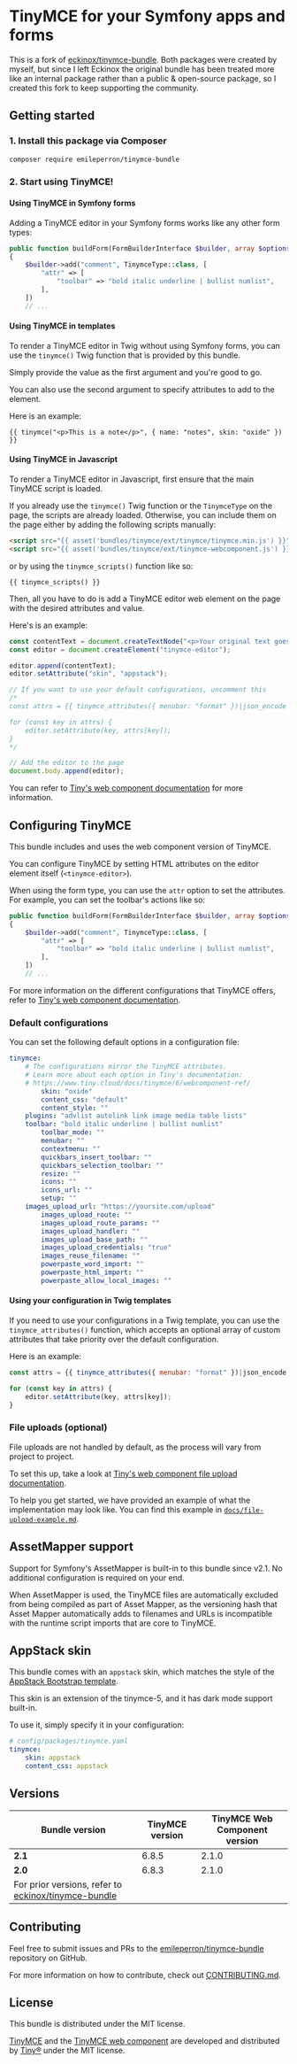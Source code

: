# TinyMCE for your Symfony apps and forms

This is a fork of [eckinox/tinymce-bundle](https://github.com/eckinox/tinymce-bundle).
Both packages were created by myself, but since I left Eckinox the original 
bundle has been treated more like an internal package rather than a public &
open-source package, so I created this fork to keep supporting the community.

## Getting started

### 1. Install this package via Composer

```bash
composer require emileperron/tinymce-bundle
```

### 2. Start using TinyMCE!

#### Using TinyMCE in Symfony forms

Adding a TinyMCE editor in your Symfony forms works like any other form types:


```php
public function buildForm(FormBuilderInterface $builder, array $options): void
{
    $builder->add("comment", TinymceType::class, [
        "attr" => [
            "toolbar" => "bold italic underline | bullist numlist",
        ],
    ])
    // ...
```

#### Using TinyMCE in templates

To render a TinyMCE editor in Twig without using Symfony forms, you can use the 
`tinymce()` Twig function that is provided by this bundle.

Simply provide the value as the first argument and you're good to go.

You can also use the second argument to specify attributes to add to the element.

Here is an example:

```twig
{{ tinymce("<p>This is a note</p>", { name: "notes", skin: "oxide" }) }}
```

#### Using TinyMCE in Javascript

To render a TinyMCE editor in Javascript, first ensure that the main TinyMCE script
is loaded. 

If you already use the `tinymce()` Twig function or the `TinymceType` on the page,
the scripts are already loaded. Otherwise, you can include them on the page either
by adding the following scripts manually:

```html
<script src="{{ asset('bundles/tinymce/ext/tinymce/tinymce.min.js') }}"></script>
<script src="{{ asset('bundles/tinymce/ext/tinymce-webcomponent.js') }}" type="module"></script>
```

or by using the `tinymce_scripts()` function like so:
```twig
{{ tinymce_scripts() }}
```

Then, all you have to do is add a TinyMCE editor web element on the page with the
desired attributes and value.

Here's is an example:

```js
const contentText = document.createTextNode("<p>Your original text goes here</p>");
const editor = document.createElement("tinymce-editor");

editor.append(contentText);
editor.setAttribute("skin", "appstack");

// If you want to use your default configurations, uncomment this
/*
const attrs = {{ tinymce_attributes({ menubar: "format" })|json_encode|raw }};

for (const key in attrs) {
	editor.setAttribute(key, attrs[key]);
}
*/

// Add the editor to the page
document.body.append(editor);
```

You can refer to [Tiny's web component documentation](https://www.tiny.cloud/docs/tinymce/6/webcomponent-ref) 
for more information.


## Configuring TinyMCE

This bundle includes and uses the web component version of TinyMCE. 

You can configure TinyMCE by setting HTML attributes on the editor element itself (`<tinymce-editor>`).

When using the form type, you can use the `attr` option to set the attributes.  
For example, you can set the toolbar's actions like so:

```php
public function buildForm(FormBuilderInterface $builder, array $options): void
{
    $builder->add("comment", TinymceType::class, [
        "attr" => [
            "toolbar" => "bold italic underline | bullist numlist",
        ],
    ])
    // ...
```

For more information on the different configurations that TinyMCE offers, refer 
to [Tiny's web component documentation](https://www.tiny.cloud/docs/tinymce/6/webcomponent-ref/).

### Default configurations

You can set the following default options in a configuration file:

```yaml
tinymce:
    # The configurations mirror the TinyMCE attributes.
    # Learn more about each option in Tiny's documentation: 
    # https://www.tiny.cloud/docs/tinymce/6/webcomponent-ref/
		skin: "oxide"
		content_css: "default"
		content_style: ""
    plugins: "advlist autolink link image media table lists"
    toolbar: "bold italic underline | bullist numlist"
		toolbar_mode: ""
		menubar: ""
		contextmenu: ""
		quickbars_insert_toolbar: ""
		quickbars_selection_toolbar: ""
		resize: ""
		icons: ""
		icons_url: ""
		setup: ""
    images_upload_url: "https://yoursite.com/upload"
		images_upload_route: ""
		images_upload_route_params: ""
		images_upload_handler: ""
		images_upload_base_path: ""
		images_upload_credentials: "true"
		images_reuse_filename: ""
		powerpaste_word_import: ""
		powerpaste_html_import: ""
		powerpaste_allow_local_images: ""
```

#### Using your configuration in Twig templates

If you need to use your configurations in a Twig template, you can use the 
`tinymce_attributes()` function, which accepts an optional array of custom 
attributes that take priority over the default configuration.

Here is an example:

```js
const attrs = {{ tinymce_attributes({ menubar: "format" })|json_encode|raw }};

for (const key in attrs) {
	editor.setAttribute(key, attrs[key]);
}
```

### File uploads (optional)

File uploads are not handled by default, as the process will vary from project to project.

To set this up, take a look at [Tiny's web component file upload documentation](https://www.tiny.cloud/docs/tinymce/6/webcomponent-ref/#setting-the-images-upload-url).

To help you get started, we have provided an example of what the implementation may look like. 
You can find this example in [`docs/file-upload-example.md`](./docs/file-upload-example.md).


## AssetMapper support

Support for Symfony's AssetMapper is built-in to this bundle since v2.1. No 
additional configuration is required on your end.

When AssetMapper is used, the TinyMCE files are automatically excluded from
being compiled as part of Asset Mapper, as the versioning hash that Asset 
Mapper automatically adds to filenames and URLs is incompatible with the
runtime script imports that are core to TinyMCE.


## AppStack skin

This bundle comes with an `appstack` skin, which matches the style of the 
[AppStack Bootstrap template](https://appstack-bs5.bootlab.io/index.html). 

This skin is an extension of the tinymce-5, and it has dark mode support built-in.

To use it, simply specify it in your configuration:
```yaml
# config/packages/tinymce.yaml
tinymce:
    skin: appstack
    content_css: appstack
```


## Versions

| Bundle version | TinyMCE version | TinyMCE Web Component version |
|----------------|-----------------|-------------------------------|
| **2.1**        | 6.8.5           | 2.1.0                         |
| **2.0**        | 6.8.3           | 2.1.0                         |
| For prior versions, refer to [eckinox/tinymce-bundle](https://github.com/eckinox/tinymce-bundle) |


## Contributing

Feel free to submit issues and PRs to the [emileperron/tinymce-bundle](https://github.com/EmilePerron/tinymce-bundle) repository on GitHub.

For more information on how to contribute, check out [CONTRIBUTING.md](./CONTRIBUTING.md).


## License

This bundle is distributed under the MIT license.

[TinyMCE](https://github.com/tinymce/tinymce) and the [TinyMCE web component](https://github.com/tinymce/tinymce-webcomponent) are developed and distributed by [Tiny®](https://www.tiny.cloud/) under the MIT license.
